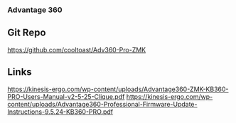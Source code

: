 ### Advantage 360

## Git Repo
https://github.com/cooltoast/Adv360-Pro-ZMK

## Links
https://kinesis-ergo.com/wp-content/uploads/Advantage360-ZMK-KB360-PRO-Users-Manual-v2-5-25-Clique.pdf
https://kinesis-ergo.com/wp-content/uploads/Advantage360-Professional-Firmware-Update-Instructions-9.5.24-KB360-PRO.pdf

